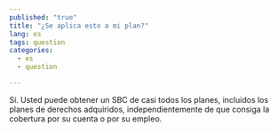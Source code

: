 ```yaml
---
published: "true"
title: "¿Se aplica esto a mi plan?"
lang: es
tags: question
categories: 
  - es
  - question

---
```


Sí. Usted puede obtener un SBC de casi todos los planes, incluidos los planes de derechos adquiridos, independientemente de que consiga la cobertura por su cuenta o por su empleo. 
